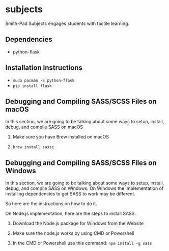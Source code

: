 # subjects
Smith-Pad Subjects engages students with tactile learning.


## Dependencies

- python-flask

## Installation Instructions

- `sudo pacman -S python-flask`
- `pip install flask`



## Debugging and Compiling SASS/SCSS Files on macOS 
In this section, we are going to be talking about some ways to setup,
install, debug, and compile SASS on macOS

1. Make sure you have Brew installed on macOS

2. `brew install sassc`





## Debugging and Compiling SASS/SCSS Files on Windows 
In this section, we are going to be talking about some ways to setup,
install, debug, and compile SASS on Windows. On Windows the implementation
of installing dependencies to get SASS to work may be different. 

So here are the instructions on how to do it.


On Node.js implementation, here are the steps to install SASS. 


1. Download the Node.js package for Windows from the Website

2. Make sure the node.js works by using CMD or Powershell

3. In the CMD or Powershell use this command: `npm install -g sass`
